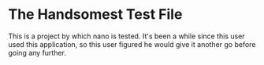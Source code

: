 # The Handsomest Test File
This is a project by which nano is tested.  It's been a while since this user used this application, so this user figured he would give it another go before going any further.

